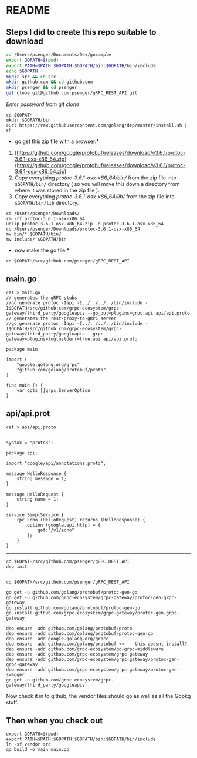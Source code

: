 # README

## Steps I did to create this repo suitable to download

```bash
cd /Users/psenger/Documents/Dev/gosample
export GOPATH=$(pwd)
export PATH=$PATH:$GOPATH:$GOPATH/bin:$GOPATH/bin/include
echo $GOPATH
mkdir src && cd src
mkdir github.com && cd github.com
mkdir psenger && cd psenger
git clone git@github.com:psenger/gRPC_REST_API.git
```

_Enter password from *git clone*_

```
cd $GOPATH
mkdir $GOPATH/bin
curl https://raw.githubusercontent.com/golang/dep/master/install.sh | sh
```

* go get this zip file with a browser.*
1. [https://github.com/google/protobuf/releases/download/v3.6.1/protoc-3.6.1-osx-x86_64.zip](https://github.com/google/protobuf/releases/download/v3.6.1/protoc-3.6.1-osx-x86_64.zip)
2. Copy everything _protoc-3.6.1-osx-x86_64/bin/_ from the zip file into ```$GOPATH/bin/``` directory ( so you will move this down a directory from where it was stored in the zip file ).
3. Copy everything _protoc-3.6.1-osx-x86_64/lib/_ from the zip file into ```$GOPATH/bin/lib``` directory.

```
cd /Users/psenger/Downloads/
rm -rf protoc-3.6.1-osx-x86_64
unzip protoc-3.6.1-osx-x86_64.zip -d protoc-3.6.1-osx-x86_64
cd /Users/psenger/Downloads/protoc-3.6.1-osx-x86_64
mv bin/* $GOPATH/bin/
mv include/ $GOPATH/bin
```



* now make the go file *

```
cd $GOPATH/src/github.com/psenger/gRPC_REST_API
```

main.go
----
```
cat > main.go
// generates the gRPC stubs
//go:generate protoc -Iapi -I../../../../bin/include -I$GOPATH/src/github.com/grpc-ecosystem/grpc-gateway/third_party/googleapis --go_out=plugins=grpc:api api/api.proto
// generates the rest-proxy-to-gRPC server
//go:generate protoc -Iapi -I../../../../bin/include -I$GOPATH/src/github.com/grpc-ecosystem/grpc-gateway/third_party/googleapis --grpc-gateway=plugins=logtostderr=true:api api/api.proto

package main

import (
	"google.golang.org/grpc"
	"github.com/golang/protobuf/proto"
)

func main () {
	var opts []grpc.ServerOption
}

```

api/api.prot
----
```
cat > api/api.proto
 

syntax = "proto3";

package api;

import "google/api/annotations.proto";

message HelloResponse {
    string message = 1;
}

message HelloRequest {
    string name = 1;
}

service SimplService {
    rpc Echo (HelloRequest) returns (HelloResponse) {
        option (google.api.http) = {
            get:"/v1/echo"
        };
    }
}
```

----

```
cd $GOPATH/src/github.com/psenger/gRPC_REST_API
dep init


cd $GOPATH/src/github.com/psenger/gRPC_REST_API

go get -u github.com/golang/protobuf/protoc-gen-go
go get -u github.com/grpc-ecosystem/grpc-gateway/protoc-gen-grpc-gateway
go install github.com/golang/protobuf/protoc-gen-go
go install github.com/grpc-ecosystem/grpc-gateway/protoc-gen-grpc-gateway

dep ensure -add github.com/golang/protobuf/proto
dep ensure -add github.com/golang/protobuf/protoc-gen-go
dep ensure -add google.golang.org/grpcc
dep ensure -add github.com/golang/protobuf <<--- this doesnt install?
dep ensure -add github.com/grpc-ecosystem/go-grpc-middleware
dep ensure -add github.com/grpc-ecosystem/grpc-gateway
dep ensure -add github.com/grpc-ecosystem/grpc-gateway/protoc-gen-grpc-gateway
dep ensure -add github.com/grpc-ecosystem/grpc-gateway/protoc-gen-swagger
go get -u github.com/grpc-ecosystem/grpc-gateway/third_party/googleapis
```

Now check it in to github, the vendor files should go as well as all the Gopkg stuff.

## Then when you check out

```
export GOPATH=$(pwd)
export PATH=$PATH:$GOPATH:$GOPATH/bin:$GOPATH/bin/include
ln -sf vendor src
go build -o main main.go

```
